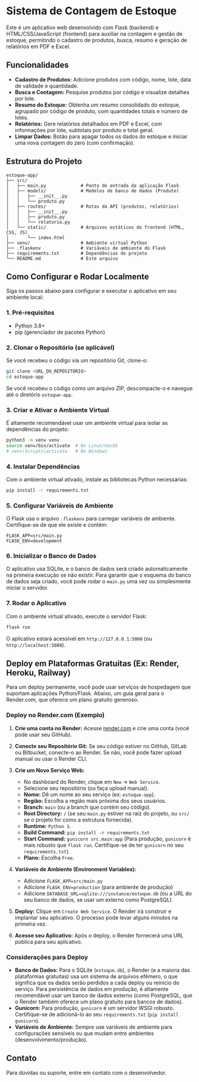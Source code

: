 # Sistema de Contagem de Estoque

Este é um aplicativo web desenvolvido com Flask (backend) e HTML/CSS/JavaScript (frontend) para auxiliar na contagem e gestão de estoque, permitindo o cadastro de produtos, busca, resumo e geração de relatórios em PDF e Excel.

## Funcionalidades

- **Cadastro de Produtos:** Adicione produtos com código, nome, lote, data de validade e quantidade.
- **Busca e Contagem:** Pesquise produtos por código e visualize detalhes por lote.
- **Resumo do Estoque:** Obtenha um resumo consolidado do estoque, agrupado por código de produto, com quantidades totais e número de lotes.
- **Relatórios:** Gere relatórios detalhados em PDF e Excel, com informações por lote, subtotais por produto e total geral.
- **Limpar Dados:** Botão para apagar todos os dados do estoque e iniciar uma nova contagem do zero (com confirmação).

## Estrutura do Projeto

```
estoque-app/
├── src/
│   ├── main.py             # Ponto de entrada da aplicação Flask
│   ├── models/             # Modelos de banco de dados (Produto)
│   │   ├── __init__.py
│   │   └── produto.py
│   ├── routes/             # Rotas da API (produtos, relatórios)
│   │   ├── __init__.py
│   │   ├── produto.py
│   │   └── relatorio.py
│   └── static/             # Arquivos estáticos do frontend (HTML, CSS, JS)
│       └── index.html
├── venv/                   # Ambiente virtual Python
├── .flaskenv               # Variáveis de ambiente do Flask
├── requirements.txt        # Dependências do projeto
└── README.md               # Este arquivo
```

## Como Configurar e Rodar Localmente

Siga os passos abaixo para configurar e executar o aplicativo em seu ambiente local:

### 1. Pré-requisitos

- Python 3.8+
- pip (gerenciador de pacotes Python)

### 2. Clonar o Repositório (se aplicável)

Se você recebeu o código via um repositório Git, clone-o:

```bash
git clone <URL_DO_REPOSITORIO>
cd estoque-app
```

Se você recebeu o código como um arquivo ZIP, descompacte-o e navegue até o diretório `estoque-app`.

### 3. Criar e Ativar o Ambiente Virtual

É altamente recomendável usar um ambiente virtual para isolar as dependências do projeto:

```bash
python3 -m venv venv
source venv/bin/activate  # No Linux/macOS
# venv\Scripts\activate   # No Windows
```

### 4. Instalar Dependências

Com o ambiente virtual ativado, instale as bibliotecas Python necessárias:

```bash
pip install -r requirements.txt
```

### 5. Configurar Variáveis de Ambiente

O Flask usa o arquivo `.flaskenv` para carregar variáveis de ambiente. Certifique-se de que ele existe e contém:

```
FLASK_APP=src/main.py
FLASK_ENV=development
```

### 6. Inicializar o Banco de Dados

O aplicativo usa SQLite, e o banco de dados será criado automaticamente na primeira execução se não existir. Para garantir que o esquema do banco de dados seja criado, você pode rodar o `main.py` uma vez ou simplesmente iniciar o servidor.

### 7. Rodar o Aplicativo

Com o ambiente virtual ativado, execute o servidor Flask:

```bash
flask run
```

O aplicativo estará acessível em `http://127.0.0.1:5000` (ou `http://localhost:5000`).

## Deploy em Plataformas Gratuitas (Ex: Render, Heroku, Railway)

Para um deploy permanente, você pode usar serviços de hospedagem que suportam aplicações Python/Flask. Abaixo, um guia geral para o Render.com, que oferece um plano gratuito generoso.

### Deploy no Render.com (Exemplo)

1. **Crie uma conta no Render:** Acesse [render.com](https://render.com/) e crie uma conta (você pode usar seu GitHub).

2. **Conecte seu Repositório Git:** Se seu código estiver no GitHub, GitLab ou Bitbucket, conecte-o ao Render. Se não, você pode fazer upload manual ou usar o Render CLI.

3. **Crie um Novo Serviço Web:**
   - No dashboard do Render, clique em `New` -> `Web Service`.
   - Selecione seu repositório (ou faça upload manual).
   - **Nome:** Dê um nome ao seu serviço (ex: `estoque-app`).
   - **Região:** Escolha a região mais próxima dos seus usuários.
   - **Branch:** `main` (ou a branch que contém seu código).
   - **Root Directory:** `/` (se seu `main.py` estiver na raiz do projeto, ou `src/` se o projeto for como a estrutura fornecida).
   - **Runtime:** `Python 3`.
   - **Build Command:** `pip install -r requirements.txt`
   - **Start Command:** `gunicorn src.main:app` (Para produção, `gunicorn` é mais robusto que `flask run`. Certifique-se de ter `gunicorn` no seu `requirements.txt`).
   - **Plano:** Escolha `Free`.

4. **Variáveis de Ambiente (Environment Variables):**
   - Adicione `FLASK_APP=src/main.py`
   - Adicione `FLASK_ENV=production` (para ambiente de produção)
   - Adicione `DATABASE_URL=sqlite:///instance/estoque.db` (ou a URL do seu banco de dados, se usar um externo como PostgreSQL).

5. **Deploy:** Clique em `Create Web Service`. O Render irá construir e implantar seu aplicativo. O processo pode levar alguns minutos na primeira vez.

6. **Acesse seu Aplicativo:** Após o deploy, o Render fornecerá uma URL pública para seu aplicativo.

### Considerações para Deploy

- **Banco de Dados:** Para o SQLite (`estoque.db`), o Render (e a maioria das plataformas gratuitas) usa um sistema de arquivos efêmero, o que significa que os dados serão perdidos a cada deploy ou reinício do serviço. Para persistência de dados em produção, é altamente recomendável usar um banco de dados externo (como PostgreSQL, que o Render também oferece um plano gratuito para bancos de dados).
- **Gunicorn:** Para produção, `gunicorn` é um servidor WSGI robusto. Certifique-se de adicioná-lo ao seu `requirements.txt` (`pip install gunicorn`).
- **Variáveis de Ambiente:** Sempre use variáveis de ambiente para configurações sensíveis ou que mudam entre ambientes (desenvolvimento/produção).

## Contato

Para dúvidas ou suporte, entre em contato com o desenvolvedor.


